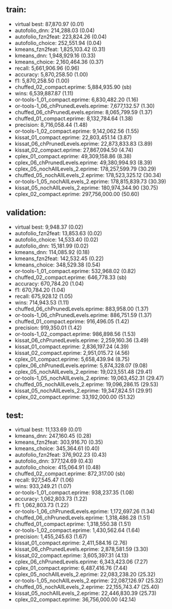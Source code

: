 ## train:
- virtual best: 87,870.97 (0.01)
- autofolio_dnn: 214,288.03 (0.04)
- autofolio_fzn2feat: 223,824.26 (0.04)
- autofolio_choice: 252,551.94 (0.04)
- kmeans_fzn2feat: 1,825,103.42 (0.31)
- kmeans_dnn: 1,948,929.16 (0.33)
- kmeans_choice: 2,160,464.36 (0.37)
- recall: 5,661,906.96 (0.96)
- accuracy: 5,870,258.50 (1.00)
- f1: 5,870,258.50 (1.00)
- chuffed_02_compact.eprime: 5,884,935.90 (sb)
- wins: 6,539,887.87 (1.11)
- or-tools-1_01_compact.eprime: 6,830,482.20 (1.16)
- or-tools-1_06_chPrunedLevels.eprime: 7,677,132.57 (1.30)
- chuffed_06_chPrunedLevels.eprime: 8,065,799.59 (1.37)
- chuffed_01_compact.eprime: 8,132,784.64 (1.38)
- precision: 8,716,058.44 (1.48)
- or-tools-1_02_compact.eprime: 9,142,062.56 (1.55)
- kissat_01_compact.eprime: 22,803,451.14 (3.87)
- kissat_06_chPrunedLevels.eprime: 22,873,833.83 (3.89)
- kissat_02_compact.eprime: 27,867,094.50 (4.74)
- cplex_01_compact.eprime: 49,309,158.86 (8.38)
- cplex_06_chPrunedLevels.eprime: 49,380,994.93 (8.39)
- cplex_05_nochAllLevels_2.eprime: 178,257,599.79 (30.29)
- chuffed_05_nochAllLevels_2.eprime: 178,523,325.12 (30.34)
- or-tools-1_05_nochAllLevels_2.eprime: 178,815,839.73 (30.39)
- kissat_05_nochAllLevels_2.eprime: 180,974,344.90 (30.75)
- cplex_02_compact.eprime: 297,756,000.00 (50.60)
## validation:
- virtual best: 9,948.37 (0.02)
- autofolio_fzn2feat: 13,853.63 (0.02)
- autofolio_choice: 14,533.40 (0.02)
- autofolio_dnn: 15,181.99 (0.02)
- kmeans_dnn: 114,085.92 (0.18)
- kmeans_fzn2feat: 142,532.45 (0.22)
- kmeans_choice: 348,529.38 (0.54)
- or-tools-1_01_compact.eprime: 532,968.02 (0.82)
- chuffed_02_compact.eprime: 646,778.33 (sb)
- accuracy: 670,784.20 (1.04)
- f1: 670,784.20 (1.04)
- recall: 675,928.12 (1.05)
- wins: 714,943.53 (1.11)
- chuffed_06_chPrunedLevels.eprime: 883,958.00 (1.37)
- or-tools-1_06_chPrunedLevels.eprime: 886,751.59 (1.37)
- chuffed_01_compact.eprime: 916,496.05 (1.42)
- precision: 919,350.01 (1.42)
- or-tools-1_02_compact.eprime: 986,898.56 (1.53)
- kissat_06_chPrunedLevels.eprime: 2,259,160.36 (3.49)
- kissat_01_compact.eprime: 2,836,197.24 (4.39)
- kissat_02_compact.eprime: 2,951,015.72 (4.56)
- cplex_01_compact.eprime: 5,658,439.94 (8.75)
- cplex_06_chPrunedLevels.eprime: 5,874,328.07 (9.08)
- cplex_05_nochAllLevels_2.eprime: 19,023,551.48 (29.41)
- or-tools-1_05_nochAllLevels_2.eprime: 19,063,452.31 (29.47)
- chuffed_05_nochAllLevels_2.eprime: 19,096,286.15 (29.53)
- kissat_05_nochAllLevels_2.eprime: 19,347,824.51 (29.91)
- cplex_02_compact.eprime: 33,192,000.00 (51.32)
## test:
- virtual best: 11,133.69 (0.01)
- kmeans_dnn: 247,160.45 (0.28)
- kmeans_fzn2feat: 303,916.70 (0.35)
- kmeans_choice: 345,364.61 (0.40)
- autofolio_fzn2feat: 376,902.23 (0.43)
- autofolio_dnn: 377,124.69 (0.43)
- autofolio_choice: 415,064.91 (0.48)
- chuffed_02_compact.eprime: 872,317.00 (sb)
- recall: 927,545.47 (1.06)
- wins: 933,249.21 (1.07)
- or-tools-1_01_compact.eprime: 938,237.35 (1.08)
- accuracy: 1,062,803.73 (1.22)
- f1: 1,062,803.73 (1.22)
- or-tools-1_06_chPrunedLevels.eprime: 1,172,697.26 (1.34)
- chuffed_06_chPrunedLevels.eprime: 1,318,486.28 (1.51)
- chuffed_01_compact.eprime: 1,318,550.38 (1.51)
- or-tools-1_02_compact.eprime: 1,430,562.64 (1.64)
- precision: 1,455,245.63 (1.67)
- kissat_01_compact.eprime: 2,411,584.16 (2.76)
- kissat_06_chPrunedLevels.eprime: 2,878,581.59 (3.30)
- kissat_02_compact.eprime: 3,605,397.31 (4.13)
- cplex_06_chPrunedLevels.eprime: 6,343,423.06 (7.27)
- cplex_01_compact.eprime: 6,487,416.76 (7.44)
- cplex_05_nochAllLevels_2.eprime: 22,083,238.20 (25.32)
- or-tools-1_05_nochAllLevels_2.eprime: 22,087,126.97 (25.32)
- chuffed_05_nochAllLevels_2.eprime: 22,155,743.47 (25.40)
- kissat_05_nochAllLevels_2.eprime: 22,446,830.39 (25.73)
- cplex_02_compact.eprime: 36,756,000.00 (42.14)
